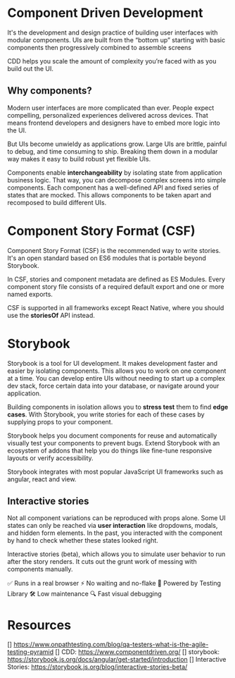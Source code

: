 
# Component Driven Development
It's the development and design practice of building user interfaces with modular components. UIs are built from the “bottom up” starting with basic components then progressively combined to assemble screens


CDD helps you scale the amount of complexity you’re faced with as you build out the UI.

## Why components?
Modern user interfaces are more complicated than ever. People expect compelling, personalized experiences delivered across devices. That means frontend developers and designers have to embed more logic into the UI.

But UIs become unwieldy as applications grow. Large UIs are brittle, painful to debug, and time consuming to ship. Breaking them down in a modular way makes it easy to build robust yet flexible UIs.

Components enable **interchangeability** by isolating state from application business logic. That way, you can decompose complex screens into simple components. Each component has a well-defined API and fixed series of states that are mocked. This allows components to be taken apart and recomposed to build different UIs.

# Component Story Format (CSF)
Component Story Format (CSF) is the recommended way to write stories. It's an open standard based on ES6 modules that is portable beyond Storybook.

In CSF, stories and component metadata are defined as ES Modules. Every component story file consists of a required default export and one or more named exports.

CSF is supported in all frameworks except React Native, where you should use the **storiesOf** API instead.

# Storybook
Storybook is a tool for UI development. It makes development faster and easier by isolating components. This allows you to work on one component at a time. You can develop entire UIs without needing to start up a complex dev stack, force certain data into your database, or navigate around your application.

Building components in isolation allows you to **stress test** them to find **edge cases**. With Storybook, you write stories for each of these cases by supplying props to your component.

Storybook helps you document components for reuse and automatically visually test your components to prevent bugs. Extend Storybook with an ecosystem of addons that help you do things like fine-tune responsive layouts or verify accessibility.

Storybook integrates with most popular JavaScript UI frameworks such as angular, react and view.
## Interactive stories

Not all component variations can be reproduced with props alone. Some UI states can only be reached via **user interaction** like dropdowns, modals, and hidden form elements. In the past, you interacted with the component by hand to check whether these states looked right.

Interactive stories (beta), which allows you to simulate user behavior to run after the story renders. It cuts out the grunt work of messing with components manually.

✅ Runs in a real browser
⚡️ No waiting and no-flake
🐙 Powered by Testing Library
🛠 Low maintenance
🔍 Fast visual debugging


# Resources
[] https://www.onpathtesting.com/blog/qa-testers-what-is-the-agile-testing-pyramid
[] CDD: https://www.componentdriven.org/
[] storybook: https://storybook.js.org/docs/angular/get-started/introduction
[] Interactive Stories: https://storybook.js.org/blog/interactive-stories-beta/
